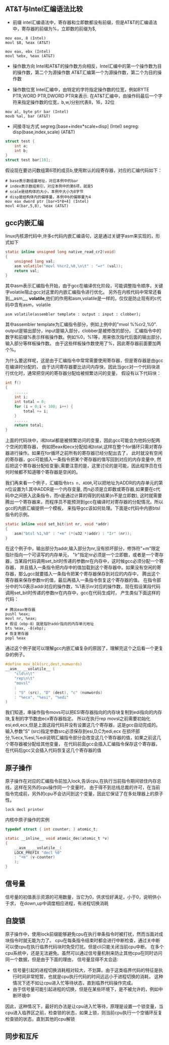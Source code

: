 ## AT&T与Intel汇编语法比较

* 前缀 intel汇编语法中，寄存器和立即数都没有前缀，但是AT&T的汇编语法中，寄存器的前缀为%，立即数的前缀为$,

```Assembly
mov eax, 8 (Intel)
movl $8, %eax (AT&T)

mov eax, ebx (Intel)
movl %ebx, %eax (AT&T)
```

* 操作数方向 Intel和AT&T的操作数方向相反，Intel汇编中的第一个操作数为目的操作数，第二个为源操作数
AT&T汇编第一个为源操作数，第二个为目的操作数 

* 操作数位宽 Intel汇编中，由特定的字符指定操作数的位宽，例如BYTE PTR,WORD PTR,DWORD PTR来表示.
在AT&T汇编中，由操作码最后一个字符来指定操作数的位宽，b,w,l分别代表8，16，32位

```Assembly 
mov al, byte ptr bar (Intel)
movb %al, bar (AT&T)
```

* 间接寻址方式 
segreg:[base+index*scale+disp] (Intel)
segreg: disp(base,index,scale) (AT&T)

```C
struct test {
	int a;
	int b;
}
struct test bar[10];
```
假设现在要访问数组第6项的成员b,使用默认的段寄存器，对应的汇编代码如下：

```Assembly
# base表示数组基地址，对应本例中的bar
# index表示数组索引，对应本例中的第6项，就是5
# scale是结构体的大小，本例中大小为8字节
# disp是结构体内的偏移量，本例中b的偏移量为4
mov eax dword ptr [bar+5*8+4] (Intel)
movl 4(bar,5,8), %eax (AT&T)
```

## gcc内嵌汇编
linux内核源代码中,许多c代码内嵌汇编语句，这是通过关键字asm来实现的，形式如下

```C
static inline unsigned long native_read_cr2(void)
{
	unsigned long val;
	asm volatile("movl %%cr2,%0,\n\t" : "=r" (val));
	return val;
}
```

其中asm表示汇编指令开始，由于gcc在编译优化阶段，可能调整指令顺序，关键字volatile阻止gcc对这里的内嵌汇编指令进行优化。
另外在内核代码中常常还看到__asm__, __volatile__,他们的作用和asm,volatile是一样的，仅仅是防止现有的c代码中含有asm，volatile

```Assembly
asm volatile(assembler template : output : input : clobber);
```
其中assembler template为汇编指令部分，例如上例中的"mvol %%cr2,%0". output是输出部分，input是输入部分，clobber是被修改的部分。
汇编指令中的数字和前缀%表示样板操作数。例如%0，%1等，用来依次指代后面的输出部分，输入部分等样板操作数。
由于这些样板操作数使用了%，因此寄存器前面要加两个%。

为什么要这样呢，这是由于汇编指令中常常需要使用寄存器，但是寄存器是由gcc在编译时分配的，
由于访问寄存器要比访问内存快，因此当gcc对一个代码块进行优化时，通常把空闲的寄存器分配给被频繁访问的变量，
假设有以下代码块：

```C
int f()
{
	......
	int i;
	int total = 0;
	for (i = 0;i < 100; i++) {
		total += i;
	}
	......
	return total;
}
```
上面的代码块中，i和total都是被频繁访问的变量，因此gcc可能会为他妈分配两个空闲的寄存器，
例如把eax和ecx分配给i和total,这样在整个for循环只需对寄存器进行操作。如果在for循环之前所有的寄存器已经分配出去了，
此时就没有空闲的寄存器，gcc可能插入一条指令把某个寄存器的值写回到对应的内存变量中,
然后把这个寄存器分配给变量i,需要注意的是，这里讨论的是可能，因此程序员在任何时候都不知道哪个寄存器是空闲的。

我们再来看一个例子，汇编指令` bts n, ADDR `,可以把地址为ADDR的内存单元的第n位设置为1.其中ADDR是一个内存变量,
而n必须是立即数或寄存器,如果要在c代码中之间嵌入这条指令，而n是通过计算的得到的结果(n不是立即数),
这时就需要腾出一个寄存器来，而程序员不能预测到gcc在编译时对寄存器的分配情况。所以gcc的内嵌汇编提供一个模板，
来指导gcc该如何处理。下面是c代码中内嵌btsl指令的示例。

```C
static inline void set_bit(int nr, void *addr)
{
	asm("btsl %1,%0" : "+m" (*(u32 *)addr) : "Ir" (nr));
}
```
在这个例子中，输出部分为addr,输入部分为nr,没有损坏部分，修饰符"+m"限定指针指向一个可读写的内存单元，
"Ir"指定nr必须是一个立即数，或者是一个寄存器，当某段代码调用set_bit时传递的参数nr在内存中，这时候gcc必须分配一个寄存器，
并且插入一条指令把内存中的值加载到这个寄存器中。如果没有空闲的寄存器，那么gcc就要插入一条指令把某个寄存器保存到对应的内存中，
腾出这个寄存器来保存参数nr的值，最后再插入一条指令恢复这个寄存器的值。
在指令部分中的%0表示addr对应的操作数，%1表示nr对应的操作数，现在假设某段代码调用set_bit时传递的参数nr在内存中，gcc在代码生成时，
产生类似下面这样的代码：

```Assembly
# 腾出eax寄存器
pushl %eax;
movl nr, %eax;
# 假设（ebp-8）就是指针addr指向的内存单元地址
bts %eax, -8(ebp);
# 恢复寄存器
popl %eax
```

通过这个例子就可以理解gcc内嵌汇编复杂的原因了，理解完这个之后看一个更复杂的例子。

```C
#define mov_blk(src,dest,numwords)
__asm__ __volatile__ (
	"cld\n\t"
	"rep\n\t"
	"movsl"
	:
	: "S" (src), "D" (dest), "c" (numwords)
	: "%ecx", "%esi", "%edi" 
)
```
我们知道，串操作指令movs可以把ESI寄存器指向的内存块复制到edi指向的内存块,复制的字节数由ecx寄存器指定。
所以在执行rep movsl之前需要初始化esi,edi,ecx,但是上面这段代码并没有设置这几个寄存器，这是gcc自动完成的。
输入参数"S" (src)指定参数src必须保存到esi,D,C为edi,ecx
在损坏部分,%ecx,%esi,%edi说明汇编指令部分会改变这几个寄存器的值，如果之前这几个寄存器被分配给其他变量，
在代码前面gcc会插入汇编指令保存这个寄存器，在代码后gcc又会插入代码恢复这几个寄存器的值

## 原子操作 
原子操作在对应的汇编指令前加入lock,告诉cpu,在执行当前指令期间锁住内存总线，这样在另外的cpu操作同一个变量时，
由于得不到总线总裁的许可，在当前指令完成前，另外的cpu不会访问到这个变量，因此它保证了在多处理器上的原子性。

```Assembly
lock decl printer
```

内核中原子操作的实例

```C
typedef struct { int counter; } atomic_t;

static __inline__ void atomic_dec(atomic_t *v)
{
	__asm__ __volatile__(
	LOCK_PREFIX "decl %0"
	: "+m" (v-counter)
	);
}
```

## 信号量 
信号量的初值表示资源的可用数量，当它为0，供求恰好满足，小于0，说明供小于求，
在down,up中调度相应进程，有进程切换消耗
## 自旋锁 
原子操作中，使用lock前缀能够避免cpu在执行单条指令时被打扰，然而当面对成块指令时就无能为力了。
cpu在每条指令结束时都会进行中断检查，通过关中断可以使cpu在执行临界代码块时免受打扰。但是cli只能关闭当前cpu中断。
在多个cpu系统中，还是无法避免。虽然可以通过信号量机制来防止其他cpu在同时访问同一个数据，但是由于下面的理由，
信号量显得不太合适:

* 信号量引起的进程切换消耗相对较大，不划算。由于这类临界代码的特征是执行时间非常短暂，也就是cpu执行代码的时间远远小于进程切换的消耗，
这种情况下还不如让cpu进入忙等待状态，直到临界代码操作完成。
* 由于信号量可能引起进程的切换，但是在某些环境下，是不被允许的，例如中断环境中

因此，这种情况下，最好的办法是让cpu进入忙等待，原理是设置一个锁变量，当cpu进入临界区之前，检查锁的状态，如果上锁，则当前cpu执行一个空循环反复检查锁的状态，直到其他的cpu解锁
## 同步和互斥

